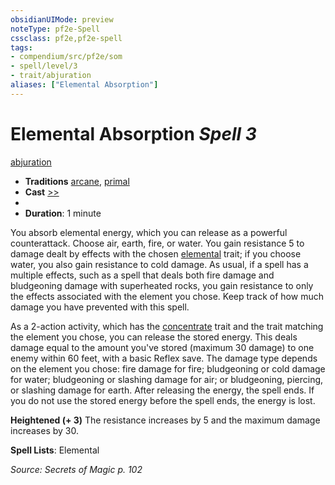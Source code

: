 ```yaml
---
obsidianUIMode: preview
noteType: pf2e-Spell
cssclass: pf2e,pf2e-spell
tags:
- compendium/src/pf2e/som
- spell/level/3
- trait/abjuration
aliases: ["Elemental Absorption"]
---
```

# Elemental Absorption *Spell 3*   
[abjuration](rules/traits/abjuration.md "Abjuration School Trait")  

- **Traditions** [arcane](rules/traits/arcane.md "Arcane Tradition Trait"), [primal](rules/traits/primal.md "Primal Tradition Trait")
- **Cast** [>>](rules/core-rulebook/chapter-9-playing-the-game.md#Actions "Two-Action") 
- 
- **Duration**: 1 minute

You absorb elemental energy, which you can release as a powerful counterattack. Choose air, earth, fire, or water. You gain resistance 5 to damage dealt by effects with the chosen [elemental](rules/traits/elemental.md "Elemental Creature Type Trait") trait; if you choose water, you also gain resistance to cold damage. As usual, if a spell has a multiple effects, such as a spell that deals both fire damage and bludgeoning damage with superheated rocks, you gain resistance to only the effects associated with the element you chose. Keep track of how much damage you have prevented with this spell.

As a 2-action activity, which has the [concentrate](rules/traits/concentrate.md "Concentrate Action & Ability Trait") trait and the trait matching the element you chose, you can release the stored energy. This deals damage equal to the amount you've stored (maximum 30 damage) to one enemy within 60 feet, with a basic Reflex save. The damage type depends on the element you chose: fire damage for fire; bludgeoning or cold damage for water; bludgeoning or slashing damage for air; or bludgeoning, piercing, or slashing damage for earth. After releasing the energy, the spell ends. If you do not use the stored energy before the spell ends, the energy is lost.

**Heightened (+ 3)** The resistance increases by 5 and the maximum damage increases by 30.

**Spell Lists**: Elemental

*Source: Secrets of Magic p. 102*